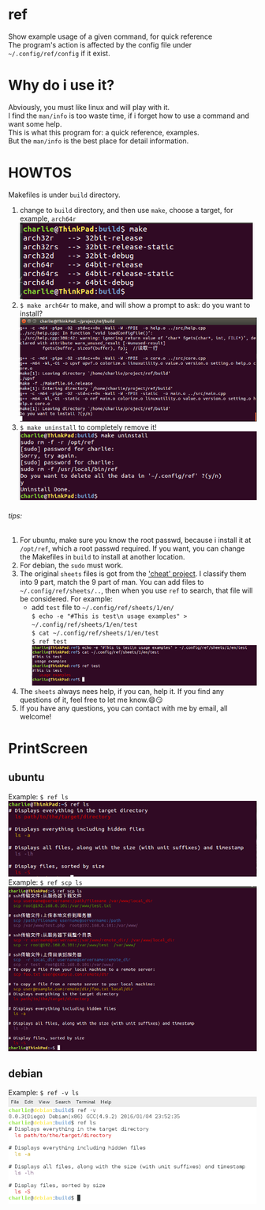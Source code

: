# ref
Show example usage of a given command, for quick reference<br>
The program's action is affected by the config file under `~/.config/ref/config` if it exist.<br>

# Why do i use it?
Abviously, you must like linux and will play with it. <br>
I find the `man/info` is too waste time, if i forget how to use a command and want some help.<br>
This is what this program for: a quick reference, examples.<br>
But the `man/info` is the best place for detail information.<br>

# HOWTOS
Makefiles is under `build` directory.<br>
1. change to `build` directory, and then use `make`, choose a target, for example, `arch64r`<br>
![Missing Picture](https://raw.githubusercontent.com/charlie-wong/ref/master/prtsc/ref-make.png "Choose a target to build")<br>
2. `$ make arch64r` to make, and will show a prompt to ask: do you want to install?<br>
![Missing Picture](https://raw.githubusercontent.com/charlie-wong/ref/master/prtsc/ref-build-install.png "Build & Install")<br>
3. `$ make uninstall` to completely remove it!<br>
![Missing Picture](https://raw.githubusercontent.com/charlie-wong/ref/master/prtsc/ref-uninstall.png "Uninstall")<br>
###### tips:
  1. For ubuntu, make sure you know the root passwd, because i install it at `/opt/ref`, which a root passwd required. 
     If you want, you can change the Makefiles in `build` to install at another location.<br>
  2. For debian, the `sudo` must work.<br>
  3. The original `sheets` files is got from the ['cheat' project](https://github.com/chrisallenlane/cheat).
     I classify them into 9 part, match the 9 part of man.
     You can add files to `~/.config/ref/sheets/..`, then when you use `ref` to search, that file will be considered.
     For example:<br>
     - add `test` file to `~/.config/ref/sheets/1/en/`<br>
       `$ echo -e "#This is test\n usage examples" > ~/.config/ref/sheets/1/en/test`<br>
       `$ cat ~/.config/ref/sheets/1/en/test`<br>
       `$ ref test`<br>
       ![Missing Picture](https://raw.githubusercontent.com/charlie-wong/ref/master/prtsc/ref-user.png "Customize Personal Sheets")<br>
  4. The `sheets` always nees help, if you can, help it. If you find any questions of it, feel free to let me know.:smile::smirk:
  4. If you have any questions, you can contact with me by email, all welcome!<br>


# PrintScreen
## ubuntu
Example: `$ ref ls`<br>
![Missing Picture](https://raw.githubusercontent.com/charlie-wong/ref/master/prtsc/ref-ls.png "Example: $ ref ls")<br>
Example: `$ ref scp ls`<br>
![Missing Picture](https://raw.githubusercontent.com/charlie-wong/ref/master/prtsc/ref-scp-ls.png "Example: $ ref scp ls")<br>

## debian
Example: `$ ref -v ls`<br>
![Missing Picture](https://raw.githubusercontent.com/charlie-wong/ref/master/prtsc/ref-debian.png "Example: $ ref -v ls")<br>


